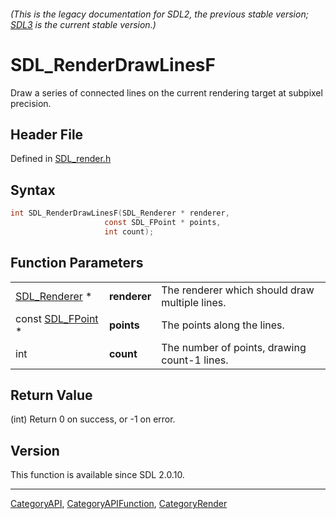 ###### (This is the legacy documentation for SDL2, the previous stable version; [SDL3](https://wiki.libsdl.org/SDL3/) is the current stable version.)
# SDL_RenderDrawLinesF

Draw a series of connected lines on the current rendering target at subpixel precision.

## Header File

Defined in [SDL_render.h](https://github.com/libsdl-org/SDL/blob/SDL2/include/SDL_render.h)

## Syntax

```c
int SDL_RenderDrawLinesF(SDL_Renderer * renderer,
                     const SDL_FPoint * points,
                     int count);
```

## Function Parameters

|                                  |              |                                                |
| -------------------------------- | ------------ | ---------------------------------------------- |
| [SDL_Renderer](SDL_Renderer) *   | **renderer** | The renderer which should draw multiple lines. |
| const [SDL_FPoint](SDL_FPoint) * | **points**   | The points along the lines.                    |
| int                              | **count**    | The number of points, drawing count-1 lines.   |

## Return Value

(int) Return 0 on success, or -1 on error.

## Version

This function is available since SDL 2.0.10.

----
[CategoryAPI](CategoryAPI), [CategoryAPIFunction](CategoryAPIFunction), [CategoryRender](CategoryRender)

